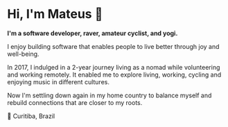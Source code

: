 # Hi, I'm Mateus 👋

**I'm a software developer, raver, amateur cyclist, and yogi.**

I enjoy building software that enables people to live better through joy and well-being.

In 2017, I indulged in a 2-year journey living as a nomad while volunteering and working remotely. It enabled me to explore living, working, cycling and enjoying music in different cultures.

Now I'm settling down again in my home country to balance myself and rebuild connections that are closer to my roots.

📍 Curitiba, Brazil
